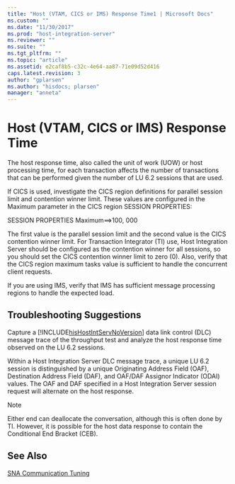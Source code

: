 ```yaml
---
title: "Host (VTAM, CICS or IMS) Response Time1 | Microsoft Docs"
ms.custom: ""
ms.date: "11/30/2017"
ms.prod: "host-integration-server"
ms.reviewer: ""
ms.suite: ""
ms.tgt_pltfrm: ""
ms.topic: "article"
ms.assetid: e2caf8b5-c32c-4e64-aa87-71e09d52d416
caps.latest.revision: 3
author: "gplarsen"
ms.author: "hisdocs; plarsen"
manager: "anneta"
---
```

# Host (VTAM, CICS or IMS) Response Time
The host response time, also called the unit of work (UOW) or host processing time, for each transaction affects the number of transactions that can be performed given the number of LU 6.2 sessions that are used.  
  
 If CICS is used, investigate the CICS region definitions for parallel session limit and contention winner limit. These values are configured in the Maximum parameter in the CICS region SESSION PROPERTIES:  
  
 SESSION PROPERTIES Maximum==>100, 000  
  
 The first value is the parallel session limit and the second value is the CICS contention winner limit. For Transaction Integrator (TI) use, Host Integration Server should be configured as the contention winner for all sessions, so you should set the CICS contention winner limit to zero (0). Also, verify that the CICS region maximum tasks value is sufficient to handle the concurrent client requests.  
  
 If you are using IMS, verify that IMS has sufficient message processing regions to handle the expected load.  
  
## Troubleshooting Suggestions  
 Capture a [!INCLUDE[hisHostIntServNoVersion](../includes/hishostintservnoversion-md.md)] data link control (DLC) message trace of the throughput test and analyze the host response time observed on the LU 6.2 sessions.  
  
 Within a Host Integration Server DLC message trace, a unique LU 6.2 session is distinguished by a unique Originating Address Field (OAF), Destination Address Field (DAF), and OAF/DAF Assignor Indicator (ODAI) values. The OAF and DAF specified in a Host Integration Server session request will alternate on the host response.  
  
> [!NOTE]
>  Either end can deallocate the conversation, although this is often done by TI. However, it is possible for the host data response to contain the Conditional End Bracket (CEB).  
  
## See Also  
 [SNA Communication Tuning](../core/sna-communication-tuning2.md)